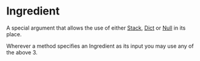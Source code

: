 # Ingredient

A special argument that allows the use of either [Stack](/arguments/stack), [Dict](/arguments/dict) or [Null](/arguments/null) in its place.

Wherever a method specifies an Ingredient as its input you may use any of the above 3.
